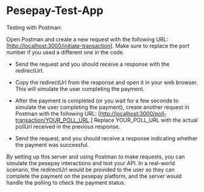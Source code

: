 # Pesepay-Test-App

Testing with Postman:

Open Postman and create a new request with the following URL: [<http://localhost:3000/initiate-transaction>]. Make sure to replace the port number if you used a different one in the code.

- Send the request and you should receive a response with the redirectUrl.

- Copy the redirectUrl from the response and open it in your web browser. This will simulate the user completing   the payment.

- After the payment is completed (or you wait for a few seconds to simulate the user completing the payment), create another request in Postman with the following URL: [<http://localhost:3000/poll-transaction/YOUR_POLL_URL>.] Replace YOUR_POLL_URL with the actual pollUrl received in the previous response.

- Send the request, and you should receive a response indicating whether the payment was successful.

By setting up this server and using Postman to make requests, you can simulate the pesepay interactions and test your API. In a real-world scenario, the redirectUrl would be provided to the user so they can complete the payment on the pesepay platform, and the server would handle the polling to check the payment status.
